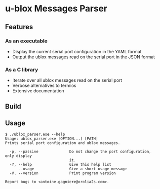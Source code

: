# u-blox Messages Parser

## Features

### As an executable

 - Display the current serial port configuration in the YAML format
 - Output the ublox messages read on the serial port in the JSON format

### As a C library

 - Iterate over all ublox messages read on the serial port
 - Verbose alternatives to termios
 - Extensive documentation

## Build



## Usage

```console
$ ./ublox_parser.exe --help
Usage: ublox_parser.exe [OPTION...] [PATH]
Prints serial port configuration and ublox messages.

  -p, --passive              Do not change the port configuration, only display
                             it.
  -?, --help                 Give this help list
      --usage                Give a short usage message
  -V, --version              Print program version

Report bugs to <antoine.gagniere@orolia2s.com>.
```
